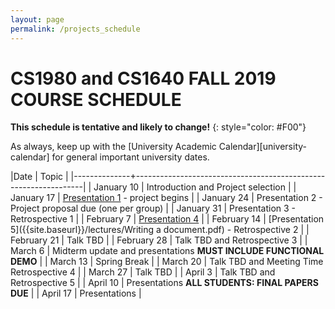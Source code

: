 ```yaml
---
layout: page
permalink: /projects_schedule
---
```


# CS1980 and CS1640 FALL 2019 COURSE SCHEDULE #

**This schedule is tentative and likely to change!**
{: style="color: #F00"}

As always, keep up with the [University Academic Calendar][university-calendar] for general important university dates.

|Date          | Topic                                                           |
|--------------+-----------------------------------------------------------------|
| January 10  | Introduction and Project selection |
| January 17  | [Presentation 1]({{site.baseurl}}/lectures/Capstone_Lecture1.pdf) - project begins |
| January 24  | Presentation 2 - Project proposal due (one per group) |
| January 31  | Presentation 3 - Retrospective 1 |
| February 7  | [Presentation 4]({{site.baseurl}}/lectures/lecture-on-presentations.pdf) |
| February 14 | [Presentation 5]({{site.baseurl}}/lectures/Writing a document.pdf) - Retrospective 2 |
| February 21 | Talk TBD |
| February 28 | Talk TBD and Retrospective 3 |
| March 6     | Midterm update and presentations **MUST INCLUDE FUNCTIONAL DEMO** |
| March 13    | Spring Break |
| March 20    | Talk TBD and Meeting Time Retrospective 4 |
| March 27    | Talk TBD |
| April 3     | Talk TBD and Retrospective 5 |
| April 10    | Presentations **ALL STUDENTS: FINAL PAPERS DUE** |
| April 17    | Presentations |

